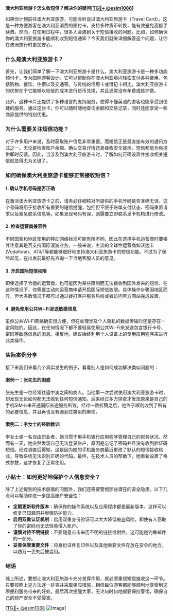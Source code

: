 **澳大利亚旅游卡怎么收短信？解决你的疑问[[TG💪+ @esim1088](https://t.me/s/esim1088)]**

如果你计划前往澳大利亚旅游，可能会听说过澳大利亚旅游卡（Travel Card）。这是一种方便游客在澳大利亚消费的预付卡，支持多种货币转换，能有效避免高额手续费。然而，在使用过程中，很多人会遇到关于短信接收的问题。比如，如何确保你的澳大利亚旅游卡能顺利收到短信通知？今天我们就来详细解答这个问题，让你在澳洲旅行时更加安心。

### 什么是澳大利亚旅游卡？

首先，让我们简单了解一下澳大利亚旅游卡是什么。澳大利亚旅游卡是一种多功能预付卡，专为国际游客设计。它可以帮助你在澳大利亚境内轻松支付各种费用，包括购物、餐饮、住宿以及交通等。与传统的信用卡或借记卡相比，澳大利亚旅游卡的优势在于它能够以较低的成本进行货币兑换，并且通常没有年费或维护费。

此外，这种卡片还提供了多种语言的支持服务，使得不懂英语的游客也能享受到便捷的服务。通过这张卡，你可以随时随地查询余额和交易记录，同时还能享受一些商家提供的特别优惠。

### 为什么需要关注短信功能？

对于许多用户来说，及时获取账户信息非常重要。而短信正是最直接有效的通讯方式之一。无论是检查账户余额、确认交易详情还是接收安全提示，短信都能为你提供即时反馈。因此，当涉及到澳大利亚旅游卡时，了解如何正确设置并接收相关短信就显得尤为关键了。

### 如何确保澳大利亚旅游卡能够正常接收短信？

#### 1. 确认手机号码是否正确
在激活澳大利亚旅游卡之前，请务必仔细核对所提供的手机号码是否准确无误。这个号码将用于接收所有重要的短信提醒，包括但不限于账单支付状态、密码重置请求以及紧急联系信息等。如果发现号码有误，则需要立即联系发卡机构进行修改。

#### 2. 检查运营商兼容性
不同国家和地区使用的移动网络标准可能有所不同，因此在选择手机运营商时要格外注意其是否支持国际漫游业务。一般来说，主流的全球性运营商如沃达丰(Vodafone)、AT&T等都能够很好地支持澳大利亚旅游卡的短信功能。不过为了保险起见，在出发前最好先咨询一下当地客服人员的意见。

#### 3. 开启国际短信权限
即使选择了合适的运营商，也可能因为某些限制而无法接收到国外发来的短信。在这种情况下，你需要主动向运营商申请开启国际短信权限。具体操作步骤因地区而异，但大多数情况下都可以通过拨打客户服务热线或者访问官方网站完成设置。

#### 4. 避免使用公共Wi-Fi发送敏感信息
虽然公共Wi-Fi网络确实很方便，但在处理涉及个人隐私的数据传输时还是存在一定风险的。因此，在任何情况下都不要轻易使用公共Wi-Fi来发送包含银行卡号、密码等敏感信息的消息。相反地，建议始终利用个人设备上的专用应用程序来进行此类操作。

### 实际案例分享

接下来我们来看几个真实发生的例子，看看别人是如何成功解决类似问题的：

#### 案例一：张先生的困惑
张先生是一位经常往返中澳之间的商人。当他第一次尝试使用澳大利亚旅游卡时，却发现无论如何都无法收到任何短信通知。后来经过多方排查才发现原来是自己的手机SIM卡未开通国际长途服务所致。经过一番折腾之后，他终于顺利收到了所有的必要信息，并且再也没有遇到过类似的麻烦。

#### 案例二：李女士的经验教训
李女士是一名自由职业者，她习惯于用手机银行应用程序管理自己的财务状况。然而有一天，她突然发现自己无法登录账户，原因是忘记了密码并且没有收到验证码短信。经过调查后得知，这是因为她的手机服务商最近更改了默认的短信接收格式，导致系统无法识别正确的代码。最终，在技术人员的帮助下，她重新设置了格式参数，这才恢复了正常使用。

### 小贴士：如何更好地保护个人信息安全？

除了上述提到的技术层面的问题外，我们还需要警惕那些潜在的安全隐患。以下几点可以帮助你进一步提高账户安全性：

- **定期更新软件版本**：确保你的操作系统以及应用程序都是最新版本，这样可以修复已知漏洞并增强防护能力。
- **启用双重认证机制**：启用双重身份验证可以大大降低被盗风险，即使有人窃取了你的密码也无法轻易侵入账户。
- **谨慎对待不明链接**：不要随意点击来历不明的链接或附件，这可能是钓鱼邮件的一部分。
- **妥善保管重要文件**：将身份证件复印件以及其他重要文件存放在安全的地方，以防万一丢失后被滥用。

### 结语

综上所述，要想让澳大利亚旅游卡充分发挥作用，就必须重视短信接收这一环节。只要按照上述方法逐一排查并采取相应措施，相信每位游客都能够顺利地享受到这项便利服务带来的好处。最后再次提醒大家，无论何时何地都要保持警惕，确保自己的财产安全不受侵害。

[[TG💪+ @esim1088](https://t.me/s/esim1088) ![Image](https://i.postimg.cc/4NQfJmqS/Snipaste-2025-05-13-00-14-12.png)]